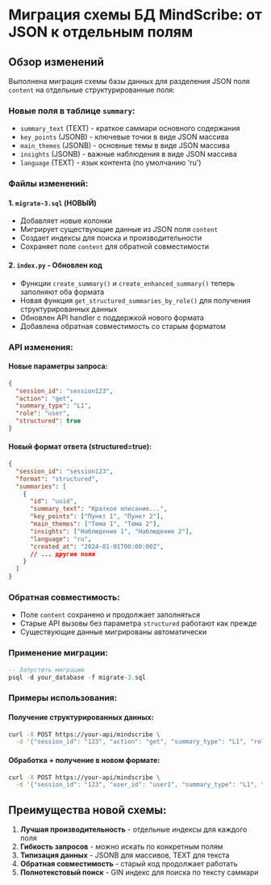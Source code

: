 # Миграция схемы БД MindScribe: от JSON к отдельным полям

## Обзор изменений

Выполнена миграция схемы базы данных для разделения JSON поля `content` на отдельные структурированные поля:

### Новые поля в таблице `summary`:
- `summary_text` (TEXT) - краткое саммари основного содержания
- `key_points` (JSONB) - ключевые точки в виде JSON массива
- `main_themes` (JSONB) - основные темы в виде JSON массива  
- `insights` (JSONB) - важные наблюдения в виде JSON массива
- `language` (TEXT) - язык контента (по умолчанию 'ru')

### Файлы изменений:

#### 1. `migrate-3.sql` (НОВЫЙ)
- Добавляет новые колонки
- Мигрирует существующие данные из JSON поля `content`
- Создает индексы для поиска и производительности
- Сохраняет поле `content` для обратной совместимости

#### 2. `index.py` - Обновлен код
- Функции `create_summary()` и `create_enhanced_summary()` теперь заполняют оба формата
- Новая функция `get_structured_summaries_by_role()` для получения структурированных данных
- Обновлен API handler с поддержкой нового формата
- Добавлена обратная совместимость со старым форматом

### API изменения:

#### Новые параметры запроса:
```json
{
  "session_id": "session123",
  "action": "get",
  "summary_type": "L1", 
  "role": "user",
  "structured": true
}
```

#### Новый формат ответа (structured=true):
```json
{
  "session_id": "session123",
  "format": "structured",
  "summaries": [
    {
      "id": "uuid",
      "summary_text": "Краткое описание...",
      "key_points": ["Пункт 1", "Пункт 2"],
      "main_themes": ["Тема 1", "Тема 2"],
      "insights": ["Наблюдение 1", "Наблюдение 2"],
      "language": "ru",
      "created_at": "2024-01-01T00:00:00Z",
      // ... другие поля
    }
  ]
}
```

### Обратная совместимость:
- Поле `content` сохранено и продолжает заполняться
- Старые API вызовы без параметра `structured` работают как прежде
- Существующие данные мигрированы автоматически

### Применение миграции:
```sql
-- Запустить миграцию
psql -d your_database -f migrate-3.sql
```

### Примеры использования:

#### Получение структурированных данных:
```bash
curl -X POST https://your-api/mindscribe \
  -d '{"session_id": "123", "action": "get", "summary_type": "L1", "role": "user", "structured": true}'
```

#### Обработка + получение в новом формате:
```bash
curl -X POST https://your-api/mindscribe \
  -d '{"session_id": "123", "user_id": "user1", "summary_type": "L1", "role": "user", "structured": true}'
```

## Преимущества новой схемы:
1. **Лучшая производительность** - отдельные индексы для каждого поля
2. **Гибкость запросов** - можно искать по конкретным полям
3. **Типизация данных** - JSONB для массивов, TEXT для текста
4. **Обратная совместимость** - старый код продолжает работать
5. **Полнотекстовый поиск** - GIN индекс для поиска по тексту саммари
